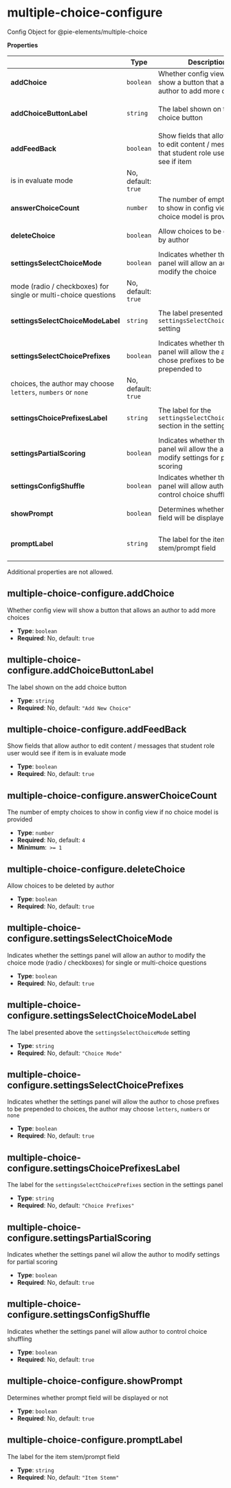 # multiple-choice-configure

Config Object for @pie-elements/multiple-choice

**Properties**

|   |Type|Description|Required|
|---|----|-----------|--------|
|**addChoice**|`boolean`|Whether config view will show a button that allows an author to add more choices|No, default: `true`|
|**addChoiceButtonLabel**|`string`|The label shown on the add choice button|No, default: `"Add New Choice"`|
|**addFeedBack**|`boolean`|Show fields that allow author to edit content / messages that student role user would see if item 
is in evaluate mode|No, default: `true`|
|**answerChoiceCount**|`number`|The number of empty choices to show in config view if no choice model is provided|No, default: `4`|
|**deleteChoice**|`boolean`|Allow choices to be deleted by author|No, default: `true`|
|**settingsSelectChoiceMode**|`boolean`|Indicates whether the settings panel will allow an author to modify the choice 
mode (radio / checkboxes) for single or multi-choice questions|No, default: `true`|
|**settingsSelectChoiceModeLabel**|`string`|The label presented above the `settingsSelectChoiceMode` setting|No, default: `"Choice Mode"`|
|**settingsSelectChoicePrefixes**|`boolean`|Indicates whether the settings panel will allow the author to chose prefixes to be prepended to 
choices, the author may choose `letters`, `numbers` or `none`|No, default: `true`|
|**settingsChoicePrefixesLabel**|`string`|The label for the `settingsSelectChoicePrefixes` section in the settings panel|No, default: `"Choice Prefixes"`|
|**settingsPartialScoring**|`boolean`|Indicates whether the settings panel wil allow the author to modify settings for partial scoring|No, default: `true`|
|**settingsConfigShuffle**|`boolean`|Indicates whether the settings panel will allow author to control choice shuffling|No, default: `true`|
|**showPrompt**|`boolean`|Determines whether prompt field will be displayed or not|No, default: `true`|
|**promptLabel**|`string`|The label for the item stem/prompt field|No, default: `"Item Stemm"`|

Additional properties are not allowed.

## multiple-choice-configure.addChoice

Whether config view will show a button that allows an author to add more choices

* **Type**: `boolean`
* **Required**: No, default: `true`

## multiple-choice-configure.addChoiceButtonLabel

The label shown on the add choice button

* **Type**: `string`
* **Required**: No, default: `"Add New Choice"`

## multiple-choice-configure.addFeedBack

Show fields that allow author to edit content / messages that student role user would see if item 
is in evaluate mode

* **Type**: `boolean`
* **Required**: No, default: `true`

## multiple-choice-configure.answerChoiceCount

The number of empty choices to show in config view if no choice model is provided

* **Type**: `number`
* **Required**: No, default: `4`
* **Minimum**:` >= 1`

## multiple-choice-configure.deleteChoice

Allow choices to be deleted by author

* **Type**: `boolean`
* **Required**: No, default: `true`

## multiple-choice-configure.settingsSelectChoiceMode

Indicates whether the settings panel will allow an author to modify the choice 
mode (radio / checkboxes) for single or multi-choice questions

* **Type**: `boolean`
* **Required**: No, default: `true`

## multiple-choice-configure.settingsSelectChoiceModeLabel

The label presented above the `settingsSelectChoiceMode` setting

* **Type**: `string`
* **Required**: No, default: `"Choice Mode"`

## multiple-choice-configure.settingsSelectChoicePrefixes

Indicates whether the settings panel will allow the author to chose prefixes to be prepended to 
choices, the author may choose `letters`, `numbers` or `none`

* **Type**: `boolean`
* **Required**: No, default: `true`

## multiple-choice-configure.settingsChoicePrefixesLabel

The label for the `settingsSelectChoicePrefixes` section in the settings panel

* **Type**: `string`
* **Required**: No, default: `"Choice Prefixes"`

## multiple-choice-configure.settingsPartialScoring

Indicates whether the settings panel wil allow the author to modify settings for partial scoring

* **Type**: `boolean`
* **Required**: No, default: `true`

## multiple-choice-configure.settingsConfigShuffle

Indicates whether the settings panel will allow author to control choice shuffling

* **Type**: `boolean`
* **Required**: No, default: `true`

## multiple-choice-configure.showPrompt

Determines whether prompt field will be displayed or not

* **Type**: `boolean`
* **Required**: No, default: `true`

## multiple-choice-configure.promptLabel

The label for the item stem/prompt field

* **Type**: `string`
* **Required**: No, default: `"Item Stemm"`


